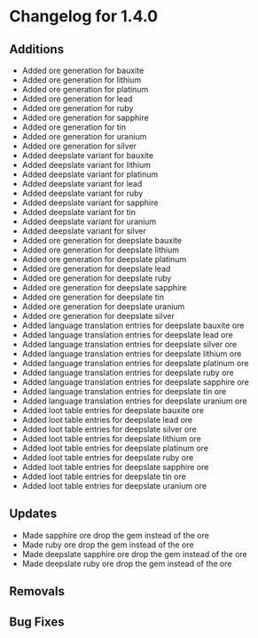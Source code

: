 # Changelog for 1.4.0

## Additions

- Added ore generation for bauxite
- Added ore generation for lithium
- Added ore generation for platinum
- Added ore generation for lead
- Added ore generation for ruby
- Added ore generation for sapphire
- Added ore generation for tin
- Added ore generation for uranium
- Added ore generation for silver
- Added deepslate variant for bauxite
- Added deepslate variant for lithium
- Added deepslate variant for platinum
- Added deepslate variant for lead
- Added deepslate variant for ruby
- Added deepslate variant for sapphire
- Added deepslate variant for tin
- Added deepslate variant for uranium
- Added deepslate variant for silver
- Added ore generation for deepslate bauxite
- Added ore generation for deepslate lithium
- Added ore generation for deepslate platinum
- Added ore generation for deepslate lead
- Added ore generation for deepslate ruby
- Added ore generation for deepslate sapphire
- Added ore generation for deepslate tin
- Added ore generation for deepslate uranium
- Added ore generation for deepslate silver
- Added language translation entries for deepslate bauxite ore
- Added language translation entries for deepslate lead ore
- Added language translation entries for deepslate silver ore
- Added language translation entries for deepslate lithium ore
- Added language translation entries for deepslate platinum ore
- Added language translation entries for deepslate ruby ore
- Added language translation entries for deepslate sapphire ore
- Added language translation entries for deepslate tin ore
- Added language translation entries for deepslate uranium ore
- Added loot table entries for deepslate bauxite ore
- Added loot table entries for deepslate lead ore
- Added loot table entries for deepslate silver ore
- Added loot table entries for deepslate lithium ore
- Added loot table entries for deepslate platinum ore
- Added loot table entries for deepslate ruby ore
- Added loot table entries for deepslate sapphire ore
- Added loot table entries for deepslate tin ore
- Added loot table entries for deepslate uranium ore

## Updates

- Made sapphire ore drop the gem instead of the ore
- Made ruby ore drop the gem instead of the ore
- Made deepslate sapphire ore drop the gem instead of the ore
- Made deepslate ruby ore drop the gem instead of the ore

## Removals

## Bug Fixes
